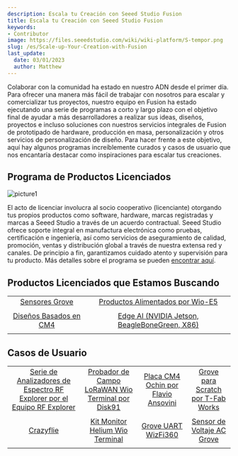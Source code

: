 ```yaml
---
description: Escala tu Creación con Seeed Studio Fusion
title: Escala tu Creación con Seeed Studio Fusion
keywords:
- Contributor
image: https://files.seeedstudio.com/wiki/wiki-platform/S-tempor.png
slug: /es/Scale-up-Your-Creation-with-Fusion
last_update:
  date: 03/01/2023
  author: Matthew
---
```


Colaborar con la comunidad ha estado en nuestro ADN desde el primer día. Para ofrecer una manera más fácil de trabajar con nosotros para escalar y comercializar tus proyectos, nuestro equipo en Fusion ha estado ejecutando una serie de programas a corto y largo plazo con el objetivo final de ayudar a más desarrolladores a realizar sus ideas, diseños, proyectos e incluso soluciones con nuestros servicios integrales de Fusion de prototipado de hardware, producción en masa, personalización y otros servicios de personalización de diseño. Para hacer frente a este objetivo, aquí hay algunos programas increíblemente curados y casos de usuario que nos encantaría destacar como inspiraciones para escalar tus creaciones.

## Programa de Productos Licenciados

![picture1](https://files.seeedstudio.com/wiki/wiki-platform/contributor/contributor-fusion.png)

El acto de licenciar involucra al socio cooperativo (licenciante) otorgando tus propios productos como software, hardware, marcas registradas y marcas a Seeed Studio a través de un acuerdo contractual. Seeed Studio ofrece soporte integral en manufactura electrónica como pruebas, certificación e ingeniería, así como servicios de aseguramiento de calidad, promoción, ventas y distribución global a través de nuestra extensa red y canales. De principio a fin, garantizamos cuidado atento y supervisión para tu producto. Más detalles sobre el programa se pueden [encontrar aquí](https://www.seeedstudio.com/licensed-program.html).

## Productos Licenciados que Estamos Buscando

<table align="center">
  <tbody align="center">
    <tr>
    <td>
    <a href="https://www.seeedstudio.com/blog/2022/07/15/ignite-your-passion-fire-your-thoughts-develop-your-grove-sensor-with-seeed-fusion-for-a-chance-to-win-over-300usd-cash-prize%ef%bf%bc/" target="_blank"><span>Sensores Grove</span></a>
    </td>
    <td>
    <a href="https://www.seeedstudio.com/blog/2021/10/21/invigorate-your-inspiration-for-iot-with-lora-e5-and-free-seeed-fusion-pcba-prototypes/" target="_blank"><span>Productos Alimentados por Wio-E5</span></a>
    </td>
    </tr>
    <tr>
    <td>
    <a><img src="https://files.seeedstudio.com/wiki/wiki-platform/contributor/contributor-fusion2.png" alt="" width={300} height="auto"/></a>
    </td>
    <td>
    <a><img src="https://files.seeedstudio.com/wiki/wiki-platform/contributor/contributor-fusion3.png" alt="" width={300} height="auto"/></a>
    </td>
    </tr>
    <tr>
    <td>
    <a href="https://www.seeedstudio.com/blog/2020/10/19/free-raspberry-pi-compute-module-4-carrier-boards-with-seeed-fusion-pcb-assembly/" target="_blank"><span>Diseños Basados en CM4</span></a>
    </td>
    <td>
    <a href="https://www.seeedstudio.com/edge-ai-partner-program" target="_blank"><span>Edge AI (NVIDIA Jetson, BeagleBoneGreen, X86)</span></a>
    </td>
    </tr>
    <tr>
    <td>
    <a><img src="https://files.seeedstudio.com/wiki/wiki-platform/contributor/contributor-fusion4.png" alt="" width={300} height="auto"/></a>
    </td>
    <td>
    <a><img src="https://files.seeedstudio.com/wiki/wiki-platform/contributor/contributor-fusion5.png" alt="" width={300} height="auto"/></a>
    </td>
    </tr>
  </tbody>
</table>

## Casos de Usuario

<table align="center">
  <tbody align="center">
    <tr>
    <td>
    <a href="https://www.seeedstudio.com/rf-explorer-spectrum-analyzers.html" target="_blank"><span>Serie de Analizadores de Espectro RF Explorer por el Equipo RF Explorer</span></a>
    </td>
    <td>
    <a href="https://www.seeedstudio.com/blog/2022/01/20/the-first-device-partnered-between-seeed-with-paul-disk_91-for-helium-community-launched-successfully-wioloranwanfieldtester-powered-by-helium/" target="_blank"><span>Probador de Campo LoRaWAN Wio Terminal por Disk91</span></a>
    </td>
    <td>
    <a href="https://www.seeedstudio.com/Ochin-Tiny-Carrier-Board-for-Raspberry-Pi-Compute-Module-4-p-5463.html" target="_blank"><span>Placa CM4 Ochin por Flavio Ansovini</span></a>
    </td>
    <td>
    <a href="https://www.seeedstudio.com/blog/2022/12/02/seeed-t-fab-works-grove-for-scratch-licensed-and-ready-to-hit-the-seeed-store-shelves/" target="_blank"><span>Grove para Scratch por T-Fab Works</span></a>
    </td>
    </tr>
    <tr>
    <td>
    <a><img src="https://files.seeedstudio.com/wiki/wiki-platform/contributor/contributor-fusion-project1.png" alt="" width={300} height="auto"/></a>
    </td>
    <td>
    <a><img src="https://files.seeedstudio.com/wiki/wiki-platform/contributor/contributor-fusion-project2.png" alt="" width={300} height="auto"/></a>
    </td>
    <td>
    <a><img src="https://files.seeedstudio.com/wiki/wiki-platform/contributor/contributor-fusion-project3.png" alt="" width={300} height="auto"/></a>
    </td>
    <td>
    <a><img src="https://files.seeedstudio.com/wiki/wiki-platform/contributor/contributor-fusion-project4.png" alt="" width={300} height="auto"/></a>
    </td>
    </tr>
    <tr>
    <td>
    <a href="https://www.seeedstudio.com/crazyflie-V2-1-p-2894.html" target="_blank"><span>Crazyflie</span></a>
    </td>
    <td>
    <a href="https://www.seeedstudio.com/Wio-Helium-Monitor-Kit-p-5513.html?queryID=11f6e5ac4f09ad902596d992d5dda621&objectID=5513&indexName=bazaar_retailer_products" target="_blank"><span>Kit Monitor Helium Wio Terminal</span></a>
    </td>
    <td>
    <a href="https://www.seeedstudio.com/Grove-Wizfi360-p-5541.html?queryID=b1ccf98536558fb6f88324949261d374&objectID=5541&indexName=bazaar_retailer_products" target="_blank"><span>Grove UART WizFi360</span></a>
    </td>
    <td>
    <a href="https://www.seeedstudio.com/Grove-AC-Voltage-sensor-p-5540.html?queryID=95a2a395d67382c1229c5b7af6eb632d&objectID=5540&indexName=bazaar_retailer_products" target="_blank"><span>Sensor de Voltaje AC Grove</span></a>
    </td>
    </tr>
    <tr>
    <td>
    <a><img src="https://files.seeedstudio.com/wiki/wiki-platform/contributor/contributor-fusion-project5.png" alt="" width={300} height="auto"/></a>
    </td>
    <td>
    <a><img src="https://files.seeedstudio.com/wiki/wiki-platform/contributor/contributor-fusion-project6.png" alt="" width={300} height="auto"/></a>
    </td>
    <td>
    <a><img src="https://files.seeedstudio.com/wiki/wiki-platform/contributor/contributor-fusion-project7.png" alt="" width={300} height="auto"/></a>
    </td>
    <td>
    <a><img src="https://files.seeedstudio.com/wiki/wiki-platform/contributor/contributor-fusion-project8.png" alt="" width={300} height="auto"/></a>
    </td>
    </tr>
  </tbody>
</table>

